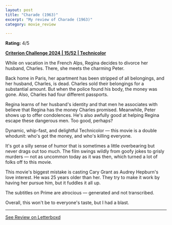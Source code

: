 ```yaml
---
layout: post
title: "Charade (1963)"
excerpt: "My review of Charade (1963)"
category: movie_review

---
```


**Rating:** 4/5

<b><a href="https://boxd.it/qWjuA/detail" rel="nofollow">Criterion Challenge 2024 | 15/52 | Technicolor</a></b>

While on vacation in the French Alps, Regina decides to divorce her husband, Charles. There, she meets the charming Peter.

Back home in Paris, her apartment has been stripped of all belongings, and her husband, Charles, is dead. Charles sold their belongings for a substantial amount. But when the police found his body, the money was gone. Also, Charles had four different passports.

Regina learns of her husband's identity and that men he associates with believe that Regina has the money Charles promised. Meanwhile, Peter shows up to offer condolences. He's also awfully good at helping Regina escape these dangerous men. Too good, perhaps?

Dynamic, whip-fast, and delightful Technicolor — this movie is a double whodunit: who's got the money, and who's killing everyone.

It's got a silly sense of humor that is sometimes a little overbearing but never drags out too much. The film swings wildly from goofy jokes to grisly murders — not as uncommon today as it was then, which turned a lot of folks off to this movie.

This movie's biggest mistake is casting Cary Grant as Audrey Hepburn's love interest. He was 25 years older than her. They try to make it work by having her pursue him, but it fuddles it all up.

The subtitles on Prime are atrocious — generated and not transcribed.

Overall, this won't be to everyone's taste, but I had a blast.

<hr>

[See Review on Letterboxd](https://boxd.it/6ezfy7)
